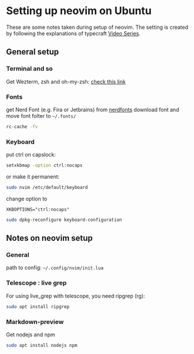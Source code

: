 # Setting up neovim on Ubuntu
These are some notes taken during setup of neovim.
The setting is created by following the explanations of typecraft [Video Series](https://www.youtube.com/watch?v=zHTeCSVAFNY&ab_channel=typecraft).

## General setup
### Terminal and so
Get Wezterm, zsh and oh-my-zsh:
[check this link](https://medium.com/@satriajanaka09/setup-zsh-oh-my-zsh-powerlevel10k-on-ubuntu-20-04-c4a4052508fd)
### Fonts
get Nerd Font (e.g. Fira or Jetbrains) from [nerdfonts](https://www.nerdfonts.com/font-downloads)
download font and move font folter to `~/.fonts/`
```sh
rc-cache -fv
```

### Keyboard
put ctrl on capslock:
```sh
setxkbmap -option ctrl:nocaps
```
or make it permanent:
```sh
sudo nvim /etc/default/keyboard
```
change option to

```
XKBOPTIONS="ctrl:nocaps"
```
```sh
sudo dpkg-reconfigure keyboard-configuration
```

## Notes on neovim setup
### General
path to config: `~/.config/nvim/init.lua`

### Telescope : live grep
For using live_grep with telescope, you need ripgrep (rg):
```sh
sudo apt install ripgrep
```

### Markdown-preview
Get nodejs and npm
```sh
sudo apt install nodejs npm
```






